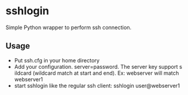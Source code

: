# sshlogin
Simple Python wrapper to perform ssh connection.

## Usage
* Put ssh.cfg in your home directory
* Add your configuration. server=password. The server key support s ildcard (wildcard match at start and end). Ex: webserver will match webserver1
* start sshlogin like the regular ssh client: sshlogin user@webserver1
